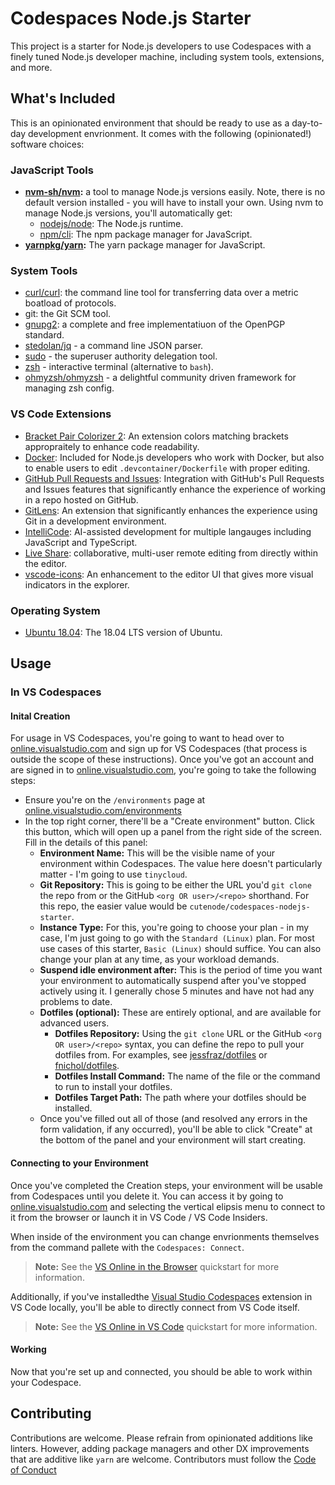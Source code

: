 # Codespaces Node.js Starter

This project is a starter for Node.js developers to use Codespaces with a finely tuned Node.js developer machine, including system tools, extensions, and more.

## What's Included

This is an opinionated environment that should be ready to use as a day-to-day development envrionment. It comes with the following (opinionated!) software choices:

### JavaScript Tools

- **[nvm-sh/nvm](https://github.com/nvm-sh/nvm):** a tool to manage Node.js versions easily. Note, there is no default version installed - you will have to install your own. Using nvm to manage Node.js versions, you'll automatically get:
  - [nodejs/node](https://github.com/nodejs/node): The Node.js runtime.
  - [npm/cli](https://github.com/npm/cli): The npm package manager for JavaScript.
- **[yarnpkg/yarn](https://github.com/yarnpkg/yarn):** The yarn package manager for JavaScript.

### System Tools

- [curl/curl](https://github.com/curl/curl): the command line tool for transferring data over a metric boatload of protocols. 
- git: the Git SCM tool.
- [gnupg2](https://gnupg.org/): a complete and free implementatiuon of the OpenPGP standard.
- [stedolan/jq](https://github.com/stedolan/jq) - a command line JSON parser.
- [sudo](https://www.sudo.ws/) - the superuser authority delegation tool.
- [zsh](https://www.zsh.org/) - interactive terminal (alternative to `bash`).
- [ohmyzsh/ohmyzsh](https://github.com/ohmyzsh/ohmyzsh) - a delightful community driven framework for managing zsh config.

### VS Code Extensions

- [Bracket Pair Colorizer 2](https://marketplace.visualstudio.com/items?itemName=CoenraadS.bracket-pair-colorizer-2): An extension colors matching brackets appropraitely to enhance code readability.
- [Docker](https://marketplace.visualstudio.com/items?itemName=ms-azuretools.vscode-docker): Included for Node.js developers who work with Docker, but also to enable users to edit `.devcontainer/Dockerfile` with proper editing.
- [GitHub Pull Requests and Issues](https://marketplace.visualstudio.com/items?itemName=github.vscode-pull-request-github): Integration with GitHub's Pull Requests and Issues features that significantly enhance the experience of working in a repo hosted on GitHub.
- [GitLens](https://marketplace.visualstudio.com/items?itemName=eamodio.gitlens): An extension that significantly enhances the experience using Git in a development environment.
- [IntelliCode](https://marketplace.visualstudio.com/items?itemName=visualstudioexptteam.vscodeintellicode): AI-assisted development for multiple langauges including JavaScript and TypeScript.
- [Live Share](https://marketplace.visualstudio.com/items?itemName=ms-vsliveshare.vsliveshare): collaborative, multi-user remote editing from directly within the editor.
- [vscode-icons](https://marketplace.visualstudio.com/items?itemName=vscode-icons-team.vscode-icons): An enhancement to the editor UI that gives more visual indicators in the explorer.

### Operating System

- [Ubuntu 18.04](https://releases.ubuntu.com/18.04.4/): The 18.04 LTS version of Ubuntu.

## Usage

### In VS Codespaces

#### Inital Creation

For usage in VS Codespaces, you're going to want to head over to [online.visualstudio.com](https://online.visualstudio.com) and sign up for VS Codespaces (that process is outside the scope of these instructions). Once you've got an account and are signed in to [online.visualstudio.com](https://online.visualstudio.com), you're going to take the following steps:

- Ensure you're on the `/environments` page at [online.visualstudio.com/environments](https://online.visualstudio.comenvironments)
- In the top right corner, there'll be a "Create environment" button. Click this button, which will open up a panel from the right side of the screen. Fill in the details of this panel:
  - **Environment Name:** This will be the visible name of your environment within Codespaces. The value here doesn't particularly matter - I'm going to use `tinycloud`.
  - **Git Repository:** This is going to be either the URL you'd `git clone` the repo from or the GitHub `<org OR user>/<repo>` shorthand. For this repo, the easier value would be `cutenode/codespaces-nodejs-starter`.
  - **Instance Type:** For this, you're going to choose your plan - in my case, I'm just going to go with the `Standard (Linux)` plan. For most use cases of this starter, `Basic (Linux)` should suffice. You can also change your plan at any time, as your workload demands.
  - **Suspend idle environment after:** This is the period of time you want your environment to automatically suspend after you've stopped actively using it. I generally chose 5 minutes and have not had any problems to date.
  - **Dotfiles (optional):** These are entirely optional, and are available for advanced users.
    - **Dotfiles Repository:** Using the `git clone` URL or the GitHub `<org OR user>/<repo>` syntax, you can define the repo to pull your dotfiles from. For examples, see [jessfraz/dotfiles](https://github.com/jessfraz/dotfiles) or [fnichol/dotfiles](https://github.com/fnichol/dotfiles).
    - **Dotfiles Install Command:** The name of the file or the command to run to install your dotfiles.
    - **Dotfiles Target Path:** The path where your dotfiles should be installed.
  - Once you've filled out all of those (and resolved any errors in the form validation, if any occurred), you'll be able to click "Create" at the bottom of the panel and your environment will start creating.

#### Connecting to your Environment

Once you've completed the Creation steps, your environment will be usable from Codespaces until you delete it. You can access it by going to [online.visualstudio.com](https://online.visualstudio.com) and selecting the vertical elipsis menu to connect to it from the browser or launch it in VS Code / VS Code Insiders.

When inside of the environment you can change envrionments themselves from the command pallete with the `Codespaces: Connect`.

> **Note:** See the [VS Online in the Browser](https://docs.microsoft.com/en-us/visualstudio/online/quickstarts/browser) quickstart for more information.

Additionally, if you've installedthe [Visual Studio Codespaces](https://marketplace.visualstudio.com/items?itemName=ms-vsonline.vsonline) extension in VS Code locally, you'll be able to directly connect from VS Code itself.

> **Note:** See the [VS Online in VS Code](https://docs.microsoft.com/en-us/visualstudio/online/quickstarts/vscode) quickstart for more information.

#### Working

Now that you're set up and connected, you should be able to work within your Codespace.

## Contributing

Contributions are welcome. Please refrain from opinionated additions like linters. However, adding package managers and other DX improvements that are additive like `yarn` are welcome. Contributors must follow the [Code of Conduct](./CODE_OF_CONDUCT.md)